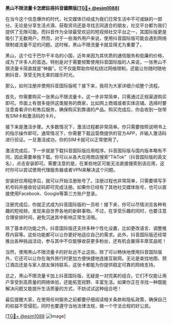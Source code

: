 **黑山不限流量卡怎麽註冊抖音國際版[[TG💪+ @esim1088](https://t.me/s/esim1088)]**

在当今这个信息爆炸的时代，社交媒体已经成为我们日常生活中不可或缺的一部分。无论是分享生活点滴、获取资讯还是寻找志同道合的朋友，社交平台都为我们提供了无限可能。而抖音作为全球最受欢迎的短视频社交平台之一，其国际版更是吸引了无数用户。然而，对于一些海外用户来说，使用抖音国际版可能会遇到网络限制或流量不足的问题。这时候，黑山不限流量卡就显得尤为重要了。

黑山，这个位于巴尔干半岛的小国，近年来因为其优质的通信服务和低廉的价格，成为了许多人的首选。特别是对于需要频繁使用抖音国际版的人来说，一张黑山不限流量卡简直就是“神器”。它不仅能帮助你轻松绕过网络限制，还能让你随时随地刷抖音，享受无拘无束的娱乐时光。

那么，如何注册并使用抖音国际版呢？接下来，我将为大家详细介绍整个流程。

首先，你需要购买一张黑山不限流量卡。这一步非常简单，只需通过正规渠道购买即可。市面上有很多提供这类服务的商家，比如网上商城或者实体店铺。选择时要注意查看评价和售后服务，确保购买到靠谱的产品。购买完成后，你会收到一张带有SIM卡和激活码的卡片。

接下来是激活步骤。大多数情况下，激活过程都非常简单。你只需要按照说明书上的指示操作即可。通常情况下，你需要下载运营商提供的官方APP，并输入激活码进行验证。一旦激活成功，你的SIM卡就可以正常使用了。

激活完成后，下一步就是下载抖音国际版应用程序。抖音国际版与国内版本略有不同，因此需要单独下载。你可以从各大应用商店搜索“TikTok”（抖音国际版的英文名），点击安装即可。需要注意的是，在某些地区可能无法直接搜索到该应用，这时你可以尝试使用代理服务器或者VPN来解决这个问题。

安装好应用程序后，就可以开始注册账号了。注册过程也非常简单，只需要填写手机号码并接收验证码即可完成注册。如果你已经有了其他社交媒体账号，也可以直接使用Facebook、Google等第三方账户登录。

注册完成后，你就正式成为抖音国际版的一员啦！接下来，你可以尽情浏览各种有趣的短视频，发现来自世界各地的新鲜事物。不过，在享受乐趣的同时，也要注意合理安排时间，避免沉迷其中影响正常生活哦。

除了基本的功能之外，抖音国际版还支持多种个性化设置，比如更改语言、调整推荐内容等。这些功能都可以让你更好地适应自己的需求。此外，抖音国际版还经常推出各种挑战活动，参与其中不仅能够收获更多粉丝，还有机会赢得丰厚奖品呢！

当然，使用黑山不限流量卡的好处远不止这些。除了可以畅快地使用抖音国际版外，它还可以让你在海外旅行时更加方便快捷地连接互联网。无论是查找地图、预订酒店还是与家人朋友保持联系，这张卡都能为你提供稳定可靠的网络支持。

总之，黑山不限流量卡加上抖音国际版，无疑是一对完美的组合。它们不仅能让用户享受到高质量的网络体验，还能拓宽视野、丰富生活。如果你正在寻找一种既能解决问题又能提升生活质量的方式，不妨试试这种组合吧！

最后提醒大家，在使用任何服务之前都要仔细阅读相关条款和隐私政策，确保自己的权益不受侵犯。同时也要遵守当地法律法规，做一个守法合规的好公民。

[[TG💪+ @esim1088](https://t.me/s/esim1088) ![Image](https://i.postimg.cc/4NQfJmqS/Snipaste-2025-05-13-00-14-12.png)]